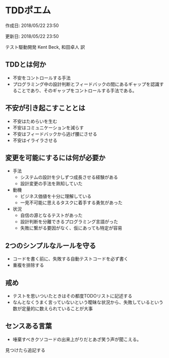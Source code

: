 # TDDポエム

<p id="created_at">作成日: <time dateTime="2018-05-22T23:50">2018/05/22 23:50</time></p>
<p id="updated_at">更新日: <time dateTime="2018-05-22T23:50">2018/05/22 23:50</time></p>

テスト駆動開発 Kent Beck, 和田卓人 訳

## TDDとは何か

* 不安をコントロールする手法
* プログラミング中の設計判断とフィードバックの間にあるギャップを認識することであり、そのギャップをコントロールする手法である。

## 不安が引き起こすこととは

* 不安はためらいを生む
* 不安はコミュニケーションを減らす
* 不安はフィードバックから逃げ腰にさせる
* 不安はイライラさせる

## 変更を可能にするには何が必要か

* 手法
    * システムの設計を少しずつ成長させる経験がある
    * 設計変更の手法を熟知していた
* 動機
    * ビジネス価値を十分に理解している
    * 一見不可能に思えるタスクに着手する勇気があった
* 状況
    * 自信の源となるテストがあった
    * 設計判断を分離できるプログラミング言語がった
    * 失敗に繋がる要因がなく、仮にあっても特定が容易

## 2つのシンプルなルールを守る

* コードを書く前に、失敗する自動テストコードを必ず書く
* 重複を排除する

## 戒め

* テストを思いついたときはその都度TODOリストに記述する
* なんとなくうまく言っていないという曖昧な状況から、失敗しているという数が定量的に数えられていることが大事

## センスある言葉

* 唾棄すべきクソコードの出来上がりだとあざ笑う声が聞こえる。


見つけたら追記する

